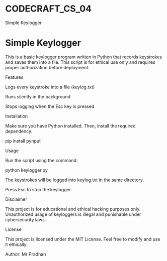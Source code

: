 # CODECRAFT_CS_04
Simple Keylogger

# Simple Keylogger

This is a basic keylogger program written in Python that records keystrokes and saves them into a file. This script is for ethical use only and requires proper authorization before deployment.

Features

Logs every keystroke into a file (keylog.txt)

Runs silently in the background

Stops logging when the Esc key is pressed

Installation

Make sure you have Python installed. Then, install the required dependency:

pip install pynput

Usage

Run the script using the command:

python keylogger.py

The keystrokes will be logged into keylog.txt in the same directory.

Press Esc to stop the keylogger.

Disclaimer

This project is for educational and ethical hacking purposes only. Unauthorized usage of keyloggers is illegal and punishable under cybersecurity laws.

License

This project is licensed under the MIT License. Feel free to modify and use it ethically.

Author: Mr Pradhan